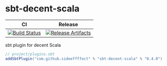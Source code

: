 # sbt-decent-scala

| CI | Release |
| --- | --- |
| [![Build Status][Badge-GitHubActions]][Link-GitHubActions] | [![Release Artifacts][Badge-SonatypeReleases]][Link-SonatypeReleases] |

sbt plugin for decent Scala

```scala
// project/plugins.sbt
addSbtPlugin("com.github.sideeffffect" % "sbt-decent-scala" % "0.4.0")
```


[Link-GitHubActions]: https://github.com/sideeffffect/sbt-decent-scala/actions?query=workflow%3ACI+branch%3Amaster "GitHub Actions link"
[Badge-GitHubActions]: https://github.com/sideeffffect/sbt-decent-scala/workflows/CI/badge.svg?branch=master "GitHub Actions badge"

[Link-SonatypeReleases]: https://oss.sonatype.org/content/repositories/releases/com/github/sideeffffect/sbt-decent-scala_2.12_1.0/ "Sonatype Releases link"
[Badge-SonatypeReleases]: https://img.shields.io/badge/maven--central-continuously%20published-green "Sonatype Releases badge"
